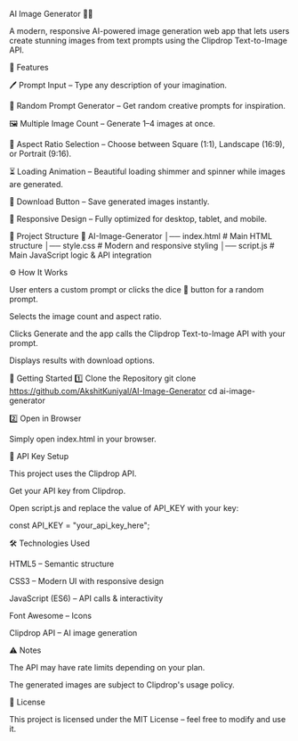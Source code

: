 AI Image Generator 🎨✨

A modern, responsive AI-powered image generation web app that lets users create stunning images from text prompts using the Clipdrop Text-to-Image API.

📌 Features

🖊 Prompt Input – Type any description of your imagination.

🎲 Random Prompt Generator – Get random creative prompts for inspiration.

🖼 Multiple Image Count – Generate 1–4 images at once.

📏 Aspect Ratio Selection – Choose between Square (1:1), Landscape (16:9), or Portrait (9:16).

⏳ Loading Animation – Beautiful loading shimmer and spinner while images are generated.

💾 Download Button – Save generated images instantly.

📱 Responsive Design – Fully optimized for desktop, tablet, and mobile.

📂 Project Structure
📁 AI-Image-Generator
│── index.html      # Main HTML structure
│── style.css       # Modern and responsive styling
│── script.js       # Main JavaScript logic & API integration

⚙️ How It Works

User enters a custom prompt or clicks the dice 🎲 button for a random prompt.

Selects the image count and aspect ratio.

Clicks Generate and the app calls the Clipdrop Text-to-Image API with your prompt.

Displays results with download options.

🚀 Getting Started
1️⃣ Clone the Repository
git clone https://github.com/AkshitKuniyal/AI-Image-Generator
cd ai-image-generator

2️⃣ Open in Browser

Simply open index.html in your browser.

🔑 API Key Setup

This project uses the Clipdrop API.

Get your API key from Clipdrop.

Open script.js and replace the value of API_KEY with your key:

const API_KEY = "your_api_key_here";

🛠 Technologies Used

HTML5 – Semantic structure

CSS3 – Modern UI with responsive design

JavaScript (ES6) – API calls & interactivity

Font Awesome – Icons

Clipdrop API – AI image generation

⚠️ Notes

The API may have rate limits depending on your plan.

The generated images are subject to Clipdrop's usage policy.

📄 License


This project is licensed under the MIT License – feel free to modify and use it.
